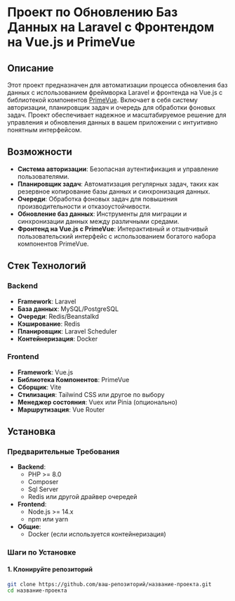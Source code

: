 # Проект по Обновлению Баз Данных на Laravel с Фронтендом на Vue.js и PrimeVue

## Описание

Этот проект предназначен для автоматизации процесса обновления баз данных с использованием фреймворка Laravel и фронтенда на Vue.js с библиотекой компонентов [PrimeVue](https://primefaces.org/primevue/). Включает в себя систему авторизации, планировщик задач и очередь для обработки фоновых задач. Проект обеспечивает надежное и масштабируемое решение для управления и обновления данных в вашем приложении с интуитивно понятным интерфейсом.

## Возможности

- **Система авторизации**: Безопасная аутентификация и управление пользователями.
- **Планировщик задач**: Автоматизация регулярных задач, таких как резервное копирование базы данных и синхронизация данных.
- **Очереди**: Обработка фоновых задач для повышения производительности и отказоустойчивости.
- **Обновление баз данных**: Инструменты для миграции и синхронизации данных между различными средами.
- **Фронтенд на Vue.js с PrimeVue**: Интерактивный и отзывчивый пользовательский интерфейс с использованием богатого набора компонентов PrimeVue.

## Стек Технологий

### Backend

- **Framework**: Laravel
- **База данных**: MySQL/PostgreSQL
- **Очереди**: Redis/Beanstalkd
- **Кэширование**: Redis
- **Планировщик**: Laravel Scheduler
- **Контейнеризация**: Docker

### Frontend

- **Framework**: Vue.js
- **Библиотека Компонентов**: PrimeVue
- **Сборщик**: Vite
- **Стилизация**: Tailwind CSS или другое по выбору
- **Менеджер состояния**: Vuex или Pinia (опционально)
- **Маршрутизация**: Vue Router

## Установка

### Предварительные Требования

- **Backend**:
    - PHP >= 8.0
    - Composer
    - Sql Server
    - Redis или другой драйвер очередей
- **Frontend**:
    - Node.js >= 14.x
    - npm или yarn
- **Общие**:
    - Docker (если используется контейнеризация)

### Шаги по Установке

#### 1. **Клонируйте репозиторий**

```bash
git clone https://github.com/ваш-репозиторий/название-проекта.git
cd название-проекта
